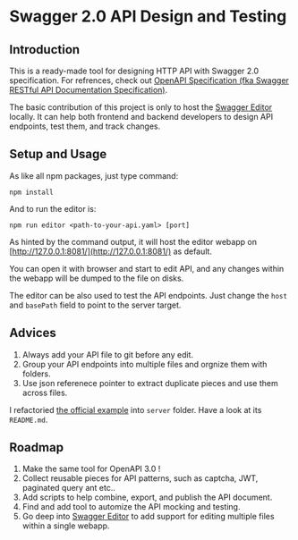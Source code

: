 # Swagger 2.0 API Design and Testing

## Introduction

This is a ready-made tool for designing HTTP API with Swagger 2.0 specification. For refrences, check out [OpenAPI Specification (fka Swagger RESTful API Documentation Specification)](https://github.com/OAI/OpenAPI-Specification/blob/master/versions/2.0.md).

The basic contribution of this project is only to host the [Swagger Editor](https://github.com/swagger-api/swagger-editor) locally. It can help both frontend and backend developers to design API endpoints, test them, and track changes.

## Setup and Usage

As like all npm packages, just type command:

    npm install

And to run the editor is:

    npm run editor <path-to-your-api.yaml> [port]

As hinted by the command output, it will host the editor webapp on [http://127.0.0.1:8081/](http://127.0.0.1:8081/) as default. 

You can open it with browser and start to edit API, and any changes within the webapp will be dumped to the file on disks.

The editor can be also used to test the API endpoints. Just change the `host` and `basePath` field to point to the server target.

## Advices

1. Always add your API file to git before any edit.
2. Group your API endpoints into multiple files and orgnize them with folders.
3. Use json referenece pointer to extract duplicate pieces and use them across files.

I refactoried [the official example](http://editor.swagger.io/) into `server` folder. Have a look at its `README.md`.

## Roadmap

1. Make the same tool for OpenAPI 3.0 !
2. Collect reusable pieces for API patterns, such as captcha, JWT, paginated query ant etc..
3. Add scripts to help combine, export, and publish the API document.
4. Find and add tool to automize the API mocking and testing.
5. Go deep into [Swagger Editor](https://github.com/swagger-api/swagger-editor) to add support for editing multiple files within a single webapp.


